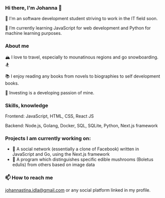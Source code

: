 ### Hi there, I'm Johanna 👋

💪 I'm an software development student striving to work in the IT field soon.

🌱 I’m currently learning JavaScript for web development and Python for machine learning purposes.

### About me

🏔 I love to travel, especially to mounatinous regions and go snowboarding. 🏂

📚 I enjoy reading any books from novels to biographies to self development books.

🔎 Investing is a developing passion of mine.

### Skills, knowledge

Frontend: JavaScript, HTML, CSS, React JS

Backend: Node.js, Golang, Docker, SQL, SQLite, Python, Next.js framework

### Projects I am currently working on:
  - 💬 A social network (essentially a clone of Facebook) written in JavaScript and Go, using the Next.js framework
  - 🤖 A program which distinguishes specific edible mushrooms (Boletus edulis) from others based on image data

### 📫 How to reach me
johannastina.idla@gmail.com or any social platform linked in my profile.
